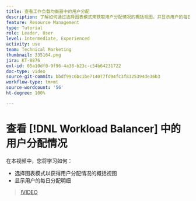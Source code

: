 ```yaml
---
title: 查看工作负载均衡器中的用户分配
description: 了解如何通过选择图表模式来获取用户分配情况的概括视图，并显示用户的每日分配明细。
feature: Resource Management
type: Tutorial
role: Leader, User
level: Intermediate, Experienced
activity: use
team: Technical Marketing
thumbnail: 335164.png
jira: KT-8876
exl-id: 05a10df0-9f96-4a38-b23c-c54b64231722
doc-type: video
source-git-commit: bbdf99c6bc1be714077fd94fc3f8325394de36b3
workflow-type: tm+mt
source-wordcount: '56'
ht-degree: 100%

---
```


# 查看 [!DNL Workload Balancer] 中的用户分配情况

在本视频中，您将学习如何：

* 选择图表模式以获得用户分配情况的概括视图
* 显示用户的每日分配明细

>[!VIDEO](https://video.tv.adobe.com/v/3413836/?quality=12&learn=on&enablevpops=1&captions=chi_hans)
